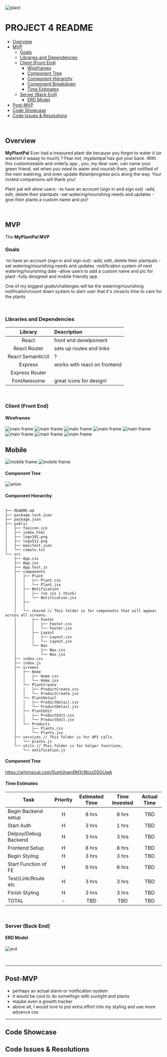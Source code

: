 ![plant](https://live.staticflickr.com/65535/50884741626_d58b4c2e99.jpg)
# PROJECT 4 README <!-- omit in toc -->


- [Overview](#overview)
- [MVP](#mvp)
  - [Goals](#goals)
  - [Libraries and Dependencies](#libraries-and-dependencies)
  - [Client (Front End)](#client-front-end)
    - [Wireframes](#wireframes)
    - [Component Tree](#component-tree)
    - [Component Hierarchy](#component-hierarchy)
    - [Component Breakdown](#component-breakdown)
    - [Time Estimates](#time-estimates)
  - [Server (Back End)](#server-back-end)
    - [ERD Model](#erd-model)
- [Post-MVP](#post-mvp)
- [Code Showcase](#code-showcase)
- [Code Issues & Resolutions](#code-issues--resolutions)

<br>

## Overview

**MyPlantPal** 
Ever had a treasured plant die because you forgot to water it (or watered it waaay to much) ? Fear not, myplantpal has got your back. With this customizeable and orderly app , you, my dear user, can name your green friend, set when you need to water and nourish them, get notified of the next watering,  and even update #plantprogress pics along the way. Your rooted companions will thank you!

Plant pal will allow users: 
-to have an account (sign in and sign out)
-add, edit, delete their plantpals
-set watering/nourishing needs and updates
-give their plants a custom name and pic! 



<br>

## MVP


The **MyPlantPal MVP** 

### Goals
-to have an account (sign in and sign out)
-add, edit, delete their plantpals
-set watering/nourishing needs and updates 
-notification system of next watering/nourishing date
-allow users to add  a custom name and pic for plant
-fully designed and mobile friendly app

One of my biggest goals/challenges will be the watering/nourishing notification/count down system to alert user that it's close/is time to care for the plants


<br>


### Libraries and Dependencies



|     Library      | Description                                |
| :--------------: | :----------------------------------------- |
|      React       | front end develpoment |
|   React Router   | sets up routes and links |
| React SemanticUI | ? 
|     Express      | works with react on frontend
|  Express Router  | 
|    FontAwesome   |  great icons for design!


<br>

### Client (Front End)

#### Wireframes

![main frame](https://live.staticflickr.com/65535/50884754047_77c23629ea.jpg)
![main frame](https://live.staticflickr.com/65535/50883930768_8926e13b06.jpg)
![main frame](https://live.staticflickr.com/65535/50884754012_d03072b0f2.jpg)
![main frame](https://live.staticflickr.com/65535/50883930743_7ebb174af0.jpg)
![main frame](https://live.staticflickr.com/65535/50884650576_77175144c1.jpg)
![main frame](https://live.staticflickr.com/65535/50883930633_2e11e9b2bb.jpg)
![main frame](https://live.staticflickr.com/65535/50883930603_bbd0a521c3.jpg)
![main frame](https://live.staticflickr.com/65535/50884650461_56d424ee45.jpg)

## Mobile
![mobile frame](https://live.staticflickr.com/65535/50884689667_668d6892f5.jpg)
![mobile frame](https://live.staticflickr.com/65535/50884689632_8e66a27973.jpg)

#### Component Tree

![whim](https://live.staticflickr.com/65535/50884686991_73a216734c.jpg)

#### Component Hierarchy


``` structure

├── README.md
├── package-lock.json
├── package.json
├── public
│   ├── favicon.ico
│   ├── index.html
│   ├── logo192.png
│   ├── logo512.png
│   ├── manifest.json
│   └── robots.txt
└── src
    ├── App.css
    ├── App.jsx 
    ├── App.test.js
    ├── components 
    │   ├── Plant 
    │   │   ├── Plant.css
    │   │   └── Plant.jsx
    │   ├── Notification
    │   │   ├── (no css i think)
    │   │   └── Notification.jsx
    │   ├── 
    │   │   
    │   └── shared // This folder is for components that will appear across all screens.
    │       ├── Footer
    │       │   ├── Footer.css
    │       │   └── Footer.jsx
    │       ├── Layout
    │       │   ├── Layout.css
    │       │   └── Layout.jsx
    │       └── Nav
    │           ├── Nav.css
    │           └── Nav.jsx
    ├── index.css
    ├── index.js
    ├── screens 
    │   ├── Home
    │   │   ├── Home.css
    │   │   └── Home.jsx
    │   └── PlantCreate
    │   │   ├── ProductCreate.css
    │   │   └── ProductCreate.jsx
    │   └── PlantDetail
    │   │   ├── ProductDetail.css
    │   │   └── ProductDetail.jsx
    │   └── PlantEdit
    │   │   ├── ProductEdit.css
    │   │   └── ProductEdit.jsx
    │   └── Products
    │       ├── Plants.css
    │       └── Plants.jsx
    ├── services // This folder is for API calls.
    │   └── plants.js
    └── utils // This folder is for helper functions, 
        └── notification.js

```

#### Component Tree


https://whimsical.com/5umUtxenRN1c9bzzG5GUwA


#### Time Estimates



| Task                | Priority | Estimated Time | Time Invested | Actual Time |
| ------------------- | :------: | :------------: | :-----------: | :---------: |
| Begin Backend setup |    H     |     8 hrs      |     8 hrs     |     TBD     |
| Start Auth          |    H     |     3 hrs      |     1 hrs     |     TBD     |
| Delpoy/Debug Backend|    H     |     3 hrs      |     3 hrs     |     TBD     |
| Frontend Setup      |    H     |     8 hrs      |     8 hrs     |     TBD     |
| Begin Styling       |    H     |     3 hrs      |     3 hrs     |     TBD     |
| Start Function of FE|    H     |     6 hrs      |     6 hrs     |     TBD     |
| Test/Link/Route etc |    H     |     3 hrs      |     3 hrs     |     TBD     |
| Finish Styling      |    H     |     3 hrs      |     3 hrs     |     TBD     |
| TOTAL               |    -     |     TBD        |    TBD        |     TBD     |



<br>

### Server (Back End)

#### ERD Model

![erd](https://live.staticflickr.com/65535/50884078283_5d82b5cd81_n.jpg)

<br>

***

## Post-MVP

- perhaps an actual alarm or notification system
- it would be cool to do somethign with sunlight and plants
- maybe even a growth tracker
- above all, I would love to put extra effort into my styling and use more advance css 

***

## Code Showcase



## Code Issues & Resolutions

